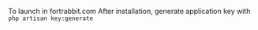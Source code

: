 To launch in fortrabbit.com
After installation, generate application key with `php artisan key:generate`